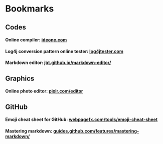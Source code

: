 # Bookmarks

## Codes

#### Online compiler:  [ideone.com](https://ideone.com)
#### Log4j conversion pattern online tester:  [log4jtester.com](http://log4jtester.com)
#### Markdown editor: [jbt.github.io/markdown-editor/](https://jbt.github.io/markdown-editor/)

## Graphics

#### Online photo editor:  [pixlr.com/editor](https://pixlr.com/editor/)

## GitHub
#### Emoji cheat sheet for GitHub: [webpagefx.com/tools/emoji-cheat-sheet](http://www.webpagefx.com/tools/emoji-cheat-sheet/)
#### Mastering markdown: [guides.github.com/features/mastering-markdown/](https://guides.github.com/features/mastering-markdown/)
